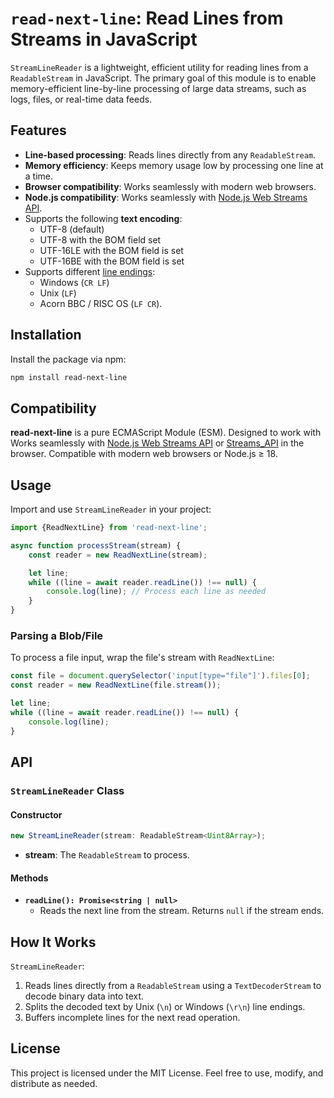 # `read-next-line`: Read Lines from Streams in JavaScript

`StreamLineReader` is a lightweight, efficient utility for reading lines from a `ReadableStream` in JavaScript. The
primary goal of this module is to enable memory-efficient line-by-line processing of large data streams, such as logs,
files, or real-time data feeds.

## Features

- **Line-based processing**: Reads lines directly from any `ReadableStream`.
- **Memory efficiency**: Keeps memory usage low by processing one line at a time.
- **Browser compatibility**: Works seamlessly with modern web browsers.
- **Node.js compatibility**: Works seamlessly with [Node.js Web Streams API](https://nodejs.org/api/webstreams.html#web-streams-api).
- Supports the following **text encoding**:
  - UTF-8 (default)
  - UTF-8 with the BOM field set
  - UTF-16LE with the BOM field is set
  - UTF-16BE with the BOM field is set
- Supports different [line endings](https://en.wikipedia.org/wiki/Newline):
  - Windows (`CR LF`)
  - Unix (`LF`)
  - Acorn BBC / RISC OS (`LF CR`).

## Installation

Install the package via npm:

```bash
npm install read-next-line
```

## Compatibility
**read-next-line** is a pure ECMAScript Module (ESM). Designed to work with Works seamlessly with [Node.js Web Streams API](https://nodejs.org/api/webstreams.html#web-streams-api) or [Streams_API](https://developer.mozilla.org/en-US/docs/Web/API/Streams_API) in the browser.
Compatible with modern web browsers or Node.js ≥ 18.

## Usage

Import and use `StreamLineReader` in your project:

```js
import {ReadNextLine} from 'read-next-line';

async function processStream(stream) {
	const reader = new ReadNextLine(stream);

	let line;
	while ((line = await reader.readLine()) !== null) {
		console.log(line); // Process each line as needed
	}
}
```

### Parsing a Blob/File

To process a file input, wrap the file's stream with `ReadNextLine`:

```js
const file = document.querySelector('input[type="file"]').files[0];
const reader = new ReadNextLine(file.stream());

let line;
while ((line = await reader.readLine()) !== null) {
	console.log(line);
}
```

## API

### `StreamLineReader` Class

#### Constructor

```ts
new StreamLineReader(stream: ReadableStream<Uint8Array>);
```

- **stream**: The `ReadableStream` to process.

#### Methods

- **`readLine(): Promise<string | null>`**
	- Reads the next line from the stream. Returns `null` if the stream ends.

## How It Works

`StreamLineReader`:

1. Reads lines directly from a `ReadableStream` using a `TextDecoderStream` to decode binary data into text.
2. Splits the decoded text by Unix (`\n`) or Windows (`\r\n`) line endings.
3. Buffers incomplete lines for the next read operation.


## License

This project is licensed under the MIT License. Feel free to use, modify, and distribute as needed.
